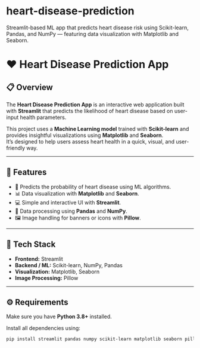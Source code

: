 # heart-disease-prediction
Streamlit-based ML app that predicts heart disease risk using Scikit-learn, Pandas, and NumPy — featuring data visualization with Matplotlib and Seaborn.
# ❤️ Heart Disease Prediction App

## 📋 Overview
The **Heart Disease Prediction App** is an interactive web application built with **Streamlit** that predicts the likelihood of heart disease based on user-input health parameters.

This project uses a **Machine Learning model** trained with **Scikit-learn** and provides insightful visualizations using **Matplotlib** and **Seaborn**.  
It’s designed to help users assess heart health in a quick, visual, and user-friendly way.

---

## 🚀 Features
- 🧠 Predicts the probability of heart disease using ML algorithms.
- 📊 Data visualization with **Matplotlib** and **Seaborn**.
- 💻 Simple and interactive UI with **Streamlit**.
- 📁 Data processing using **Pandas** and **NumPy**.
- 🖼️ Image handling for banners or icons with **Pillow**.

---

## 🧩 Tech Stack
- **Frontend:** Streamlit  
- **Backend / ML:** Scikit-learn, NumPy, Pandas  
- **Visualization:** Matplotlib, Seaborn  
- **Image Processing:** Pillow  

---

## ⚙️ Requirements

Make sure you have **Python 3.8+** installed.  

Install all dependencies using:

```bash
pip install streamlit pandas numpy scikit-learn matplotlib seaborn pillow
